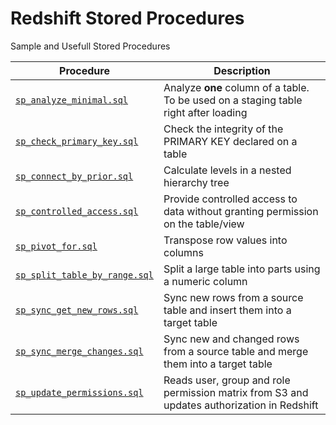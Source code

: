 # Redshift Stored Procedures
Sample and Usefull Stored Procedures

| Procedure                                                | Description                                                                           |
| ---------------------------------------------------------| --------------------------------------------------------------------------------------|
| [`sp_analyze_minimal.sql`](./sp_analyze_minimal)           | Analyze **one** column of a table. To be used on a staging table right after loading  |
| [`sp_check_primary_key.sql`](./sp_check_primary_key)       | Check the integrity of the PRIMARY KEY declared on a table                            |
| [`sp_connect_by_prior.sql`](./sp_connect_by_prior)         | Calculate levels in a nested hierarchy tree                                           |
| [`sp_controlled_access.sql`](./sp_controlled_access)       | Provide controlled access to data without granting permission on the table/view       |
| [`sp_pivot_for.sql`](./sp_pivot_for)                       | Transpose row values into columns                                                     |
| [`sp_split_table_by_range.sql`](./sp_split_table_by_range) | Split a large table into parts using a numeric column                                 |
| [`sp_sync_get_new_rows.sql`](./sp_sync_get_new_rows)       | Sync new rows from a source table and insert them into a target table                 |
| [`sp_sync_merge_changes.sql`](./sp_sync_merge_changes)     | Sync new and changed rows from a source table and merge them into a target table      |
| [`sp_update_permissions.sql`](./sp_update_permissions)     | Reads user, group and role permission matrix from S3 and updates authorization in Redshift|
